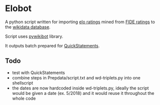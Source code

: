 # Elobot
A python script written for importing [elo ratings](https://en.wikipedia.org/wiki/Elo_rating_system) mined from [FIDE ratings](http://ratings.fide.com/) to the [wikidata database](https://www.wikidata.org/wiki/Wikidata:Main_Page).

Script uses [pywikibot](https://github.com/wikimedia/pywikibot-core) library.

It outputs batch prepared for [QuickStatements](https://tools.wmflabs.org/quickstatements/).

## Todo
* test with QuickStatements
* combine steps in Prepdata/script.txt and wd-triplets.py into one shellscript
* the dates are now hardcoded inside wd-triplets.py, ideally the script would be given a date (ex. 5/2018) and it would reuse it throughout the whole code

